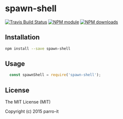 # spawn-shell



[![Travis Build Status](https://img.shields.io/travis/parro-it/spawn-shell.svg)](http://travis-ci.org/parro-it/spawn-shell)
[![NPM module](https://img.shields.io/npm/v/spawn-shell.svg)](https://npmjs.org/package/spawn-shell)
[![NPM downloads](https://img.shields.io/npm/dt/spawn-shell.svg)](https://npmjs.org/package/spawn-shell)

## Installation

```bash
npm install --save spawn-shell
```

## Usage

```javascript
  const spawnShell = require('spawn-shell');
```

## License


The MIT License (MIT)

Copyright (c) 2015 parro-it
